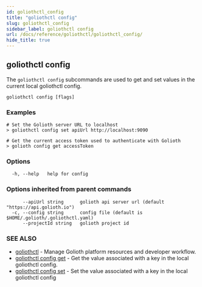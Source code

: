 ```yaml
---
id: goliothctl_config
title: "goliothctl config"
slug: goliothctl_config
sidebar_label: goliothctl config
url: /docs/reference/goliothctl/goliothctl_config/
hide_title: true
---
```

## goliothctl config

The `goliothctl config` subcommands are used to get and set values in the current local goliothctl config.

```
goliothctl config [flags]
```

### Examples

```
# Set the Golioth server URL to localhost
> goliothctl config set apiUrl http://localhost:9090

# Get the current access token used to authenticate with Golioth
> golioth config get accessToken
```

### Options

```
  -h, --help   help for config
```

### Options inherited from parent commands

```
      --apiUrl string      golioth api server url (default "https://api.golioth.io")
  -c, --config string      config file (default is $HOME/.golioth/.goliothctl.yaml)
      --projectId string   golioth project id
```

### SEE ALSO

* [goliothctl](/reference/command-line-tools/goliothctl)	 - Manage Golioth platform resources and developer workflow.
* [goliothctl config get](/docs/reference/goliothctl/goliothctl_config_get/)	 - Get the value associated with a key in the local goliothctl config.
* [goliothctl config set](/docs/reference/goliothctl/goliothctl_config_set/)	 - Set the value associated with a key in the local goliothctl config

